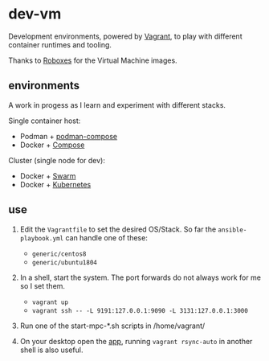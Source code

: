 # dev-vm

Development environments, powered by [Vagrant](https://www.vagrantup.com/), to play with different container runtimes and tooling.

Thanks to [Roboxes](https://roboxes.org/) for the Virtual Machine images.

## environments

A work in progess as I learn and experiment with different stacks.

Single container host:

* Podman + [podman-compose](https://github.com/containers/podman-compose)
* Docker + [Compose](https://docs.docker.com/compose/)

Cluster (single node for dev):

* Docker + [Swarm](https://docs.docker.com/engine/swarm/)
* Docker + [Kubernetes](https://kubernetes.io/)

## use

1) Edit the `Vagrantfile` to set the desired OS/Stack. So far the `ansible-playbook.yml` can handle one of these:

   * `generic/centos8`
   * `generic/ubuntu1804`

2) In a shell, start the system. The port forwards do not always work for me so I set them.

   * `vagrant up`
   * `vagrant ssh -- -L 9191:127.0.0.1:9090 -L 3131:127.0.0.1:3000`

3) Run one of the start-mpc-*.sh scripts in /home/vagrant/

4) On your desktop open the [app](http://localhost:3131/), running `vagrant rsync-auto` in another shell is also useful.
